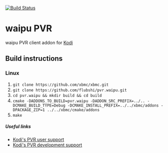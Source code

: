 [![Build Status](https://travis-ci.org/flubshi/pvr.waipu.svg?branch=master)](https://travis-ci.org/flubshi/pvr.waipu)

# waipu PVR
waipu PVR client addon for [Kodi](http://kodi.tv)

## Build instructions

### Linux

1. `git clone https://github.com/xbmc/xbmc.git`
2. `git clone https://github.com/flubshi/pvr.waipu.git`
3. `cd pvr.waipu && mkdir build && cd build`
4. `cmake -DADDONS_TO_BUILD=pvr.waipu -DADDON_SRC_PREFIX=../.. -DCMAKE_BUILD_TYPE=Debug -DCMAKE_INSTALL_PREFIX=../../xbmc/addons -DPACKAGE_ZIP=1 ../../xbmc/cmake/addons`
5. `make`

##### Useful links

* [Kodi's PVR user support](http://forum.kodi.tv/forumdisplay.php?fid=167)
* [Kodi's PVR development support](http://forum.kodi.tv/forumdisplay.php?fid=136)
